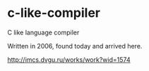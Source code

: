 c-like-compiler
===============

C like language compiler

Written in 2006, found today and arrived here.

http://imcs.dvgu.ru/works/work?wid=1574
